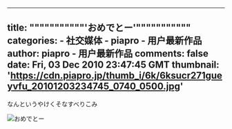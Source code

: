 
---
title: """""""""""'おめでとー'"""""""""""
categories: 
    - 社交媒体
    - piapro - 用户最新作品
author: piapro - 用户最新作品
comments: false
date: Fri, 03 Dec 2010 23:47:45 GMT
thumbnail: 'https://cdn.piapro.jp/thumb_i/6k/6ksucr271gueyvfu_20101203234745_0740_0500.jpg'
---

<div>   
<p class="cd_dtl_cap">なんというやけくそなすべりこみ</p><div class="illust-whole">
<img src="https://cdn.piapro.jp/thumb_i/6k/6ksucr271gueyvfu_20101203234745_0740_0500.jpg" alt="おめでとー" referrerpolicy="no-referrer">
</div>  
</div>
            